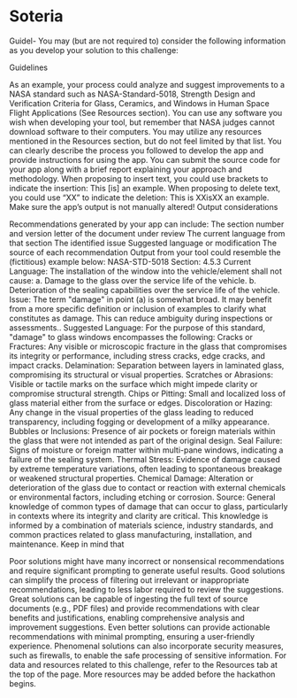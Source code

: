 # Soteria

Guidel-
You may (but are not required to) consider the following information as you develop your solution to this challenge:

Guidelines

As an example, your process could analyze and suggest improvements to a NASA standard such as NASA-Standard-5018, Strength Design and Verification Criteria for Glass, Ceramics, and Windows in Human Space Flight Applications (See Resources section).
You can use any software you wish when developing your tool, but remember that NASA judges cannot download software to their computers.
You may utilize any resources mentioned in the Resources section, but do not feel limited by that list.
You can clearly describe the process you followed to develop the app and provide instructions for using the app.
You can submit the source code for your app along with a brief report explaining your approach and methodology.
When proposing to insert text, you could use brackets to indicate the insertion: This [is] an example.
When proposing to delete text, you could use “XX” to indicate the deletion: This is XXisXX an example.
Make sure the app’s output is not manually altered!
Output considerations

Recommendations generated by your app can include:
The section number and version letter of the document under review
The current language from that section
The identified issue
Suggested language or modification
The source of each recommendation
Output from your tool could resemble the (fictitious) example below:
NASA-STD-5018 Section: 4.5.3
Current Language: The installation of the window into the vehicle/element shall not cause: a. Damage to the glass over the service life of the vehicle. b. Deterioration of the sealing capabilities over the service life of the vehicle.
Issue: The term "damage" in point (a) is somewhat broad. It may benefit from a more specific definition or inclusion of examples to clarify what constitutes as damage. This can reduce ambiguity during inspections or assessments..
Suggested Language: For the purpose of this standard, "damage" to glass windows encompasses the following:
Cracks or Fractures: Any visible or microscopic fracture in the glass that compromises its integrity or performance, including stress cracks, edge cracks, and impact cracks.
Delamination: Separation between layers in laminated glass, compromising its structural or visual properties.
Scratches or Abrasions: Visible or tactile marks on the surface which might impede clarity or compromise structural strength.
Chips or Pitting: Small and localized loss of glass material either from the surface or edges.
Discoloration or Hazing: Any change in the visual properties of the glass leading to reduced transparency, including fogging or development of a milky appearance.
Bubbles or Inclusions: Presence of air pockets or foreign materials within the glass that were not intended as part of the original design.
Seal Failure: Signs of moisture or foreign matter within multi-pane windows, indicating a failure of the sealing system.
Thermal Stress: Evidence of damage caused by extreme temperature variations, often leading to spontaneous breakage or weakened structural properties.
Chemical Damage: Alteration or deterioration of the glass due to contact or reaction with external chemicals or environmental factors, including etching or corrosion.
Source: General knowledge of common types of damage that can occur to glass, particularly in contexts where its integrity and clarity are critical. This knowledge is informed by a combination of materials science, industry standards, and common practices related to glass manufacturing, installation, and maintenance.
Keep in mind that

Poor solutions might have many incorrect or nonsensical recommendations and require significant prompting to generate useful results.
Good solutions can simplify the process of filtering out irrelevant or inappropriate recommendations, leading to less labor required to review the suggestions.
Great solutions can be capable of ingesting the full text of source documents (e.g., PDF files) and provide recommendations with clear benefits and justifications, enabling comprehensive analysis and improvement suggestions.
Even better solutions can provide actionable recommendations with minimal prompting, ensuring a user-friendly experience.
Phenomenal solutions can also incorporate security measures, such as firewalls, to enable the safe processing of sensitive information.
For data and resources related to this challenge, refer to the Resources tab at the top of the page. More resources may be added before the hackathon begins.